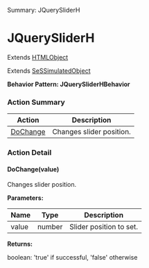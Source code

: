 Summary: JQuerySliderH

# JQuerySliderH

Extends [HTMLObject](HTMLObject.md)

Extends [SeSSimulatedObject](SeSSimulatedObject.md)





**Behavior Pattern: JQuerySliderHBehavior**


<!-- ============================== property summary ========================== -->

	
<!-- ============================== action summary ========================== -->



### Action Summary

|  **Action** | **Description** | 
| ----------- | --------------- |
|	[DoChange](#DoChange) | Changes slider position. |




<!-- ============================== property detail ========================== -->
	
	
<!-- ============================== action detail ========================== -->
	
### Action Detail
		
<a name="DoChange"></a>    
#### DoChange(value)

Changes slider position.


**Parameters:**

|	**Name** | **Type** | **Description** |
| ---------- | -------- | --------------- |
| value | number |	Slider position to set. |




**Returns:**

boolean: 'true' if successful, 'false' otherwise



<a name="see.also.jquerysliderh.dochange"></a>

	

